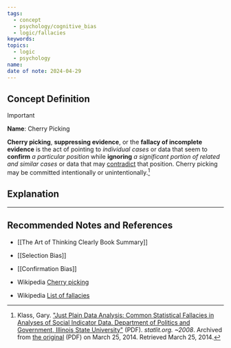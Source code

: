 ```yaml
---
tags:
  - concept
  - psychology/cognitive_bias
  - logic/fallacies
keywords: 
topics:
  - logic
  - psychology
name: 
date of note: 2024-04-29
---
```


## Concept Definition

>[!important]
>**Name**:  Cherry Picking
>
>**Cherry picking**, **suppressing evidence**, or the **fallacy of incomplete evidence** is the act of pointing to *individual cases* or data that seem to **confirm** *a particular position* while **ignoring** *a significant portion of related and similar cases* or data that may [contradict](https://en.wikipedia.org/wiki/Contradiction "Contradiction") that position. Cherry picking may be committed intentionally or unintentionally.[^1]



## Explanation





-----------
##  Recommended Notes and References

- [[The Art of Thinking Clearly Book Summary]]

- [[Selection Bias]]
- [[Confirmation Bias]]

- Wikipedia [Cherry picking](https://en.wikipedia.org/wiki/Cherry_picking)
- Wikipedia [List of fallacies](https://en.wikipedia.org/wiki/List_of_fallacies)

[^1]: Klass, Gary. ["Just Plain Data Analysis: Common Statistical Fallacies in Analyses of Social Indicator Data. Department of Politics and Government, Illinois State University"](https://web.archive.org/web/20140325173711/http://www.statlit.org/pdf/2008KlassASA.pdf) (PDF). _statlit.org. ~2008_. Archived from [the original](http://www.statlit.org/pdf/2008KlassASA.pdf) (PDF) on March 25, 2014. Retrieved March 25, 2014.